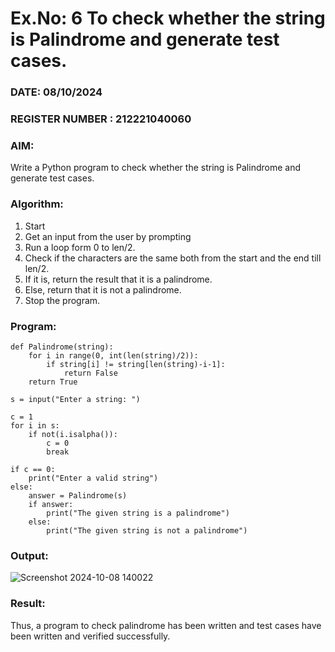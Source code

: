 # Ex.No: 6 To check whether the string is Palindrome and generate test cases.

### DATE: 08/10/2024                                                                         
### REGISTER NUMBER : 212221040060
### AIM: 
Write a Python program to check whether the string is Palindrome and generate test cases. 
### Algorithm:
1. Start
2. Get an input from the user by prompting 
3. Run a loop form 0 to len/2.
4. Check if the characters are the same both from the start and the end till len/2. 
5. If it is, return the result that it is a palindrome.
6. Else, return that it is not a palindrome. 
7. Stop the program.
### Program:
```
def Palindrome(string):
    for i in range(0, int(len(string)/2)):
        if string[i] != string[len(string)-i-1]:
            return False
    return True

s = input("Enter a string: ")

c = 1
for i in s:
    if not(i.isalpha()):
        c = 0
        break  

if c == 0:
    print("Enter a valid string")
else:
    answer = Palindrome(s)
    if answer:
        print("The given string is a palindrome")
    else:
        print("The given string is not a palindrome")

```

### Output:


![Screenshot 2024-10-08 140022](https://github.com/user-attachments/assets/7fb1be46-3a16-48f6-9fa5-8b1e5814ce67)



### Result:
Thus, a program to check palindrome has been written and test cases have been written and verified successfully.
